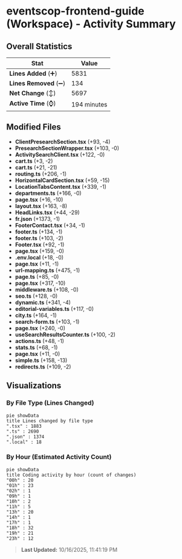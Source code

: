 # eventscop-frontend-guide (Workspace) - Activity Summary 

## Overall Statistics

| Stat                   | Value                                                             |
| ---------------------- | ----------------------------------------------------------------- |
| **Lines Added** (➕)   | 5831                                          |
| **Lines Removed** (➖) | 134                                        |
| **Net Change** (↕)    | 5697                |
| **Active Time** (⌚)   | 194 minutes |


## Modified Files
- **ClientPresearchSection.tsx** (+93, -4)
- **PresearchSectionWrapper.tsx** (+103, -0)
- **ActivitySearchClient.tsx** (+122, -0)
- **cart.ts** (+3, -2)
- **cart.ts** (+21, -21)
- **routing.ts** (+206, -1)
- **HorizontalCardSection.tsx** (+59, -15)
- **LocationTabsContent.tsx** (+339, -1)
- **departments.ts** (+166, -0)
- **page.tsx** (+16, -10)
- **layout.tsx** (+163, -8)
- **HeadLinks.tsx** (+44, -29)
- **fr.json** (+1373, -1)
- **FooterContact.tsx** (+34, -1)
- **footer.ts** (+134, -1)
- **footer.ts** (+103, -2)
- **Footer.tsx** (+92, -1)
- **page.tsx** (+159, -0)
- **.env.local** (+18, -0)
- **page.tsx** (+11, -1)
- **url-mapping.ts** (+475, -1)
- **page.ts** (+85, -0)
- **page.tsx** (+317, -10)
- **middleware.ts** (+108, -0)
- **seo.ts** (+128, -0)
- **dynamic.ts** (+341, -4)
- **editorial-variables.ts** (+117, -0)
- **city.ts** (+164, -1)
- **search-form.ts** (+103, -1)
- **page.tsx** (+240, -0)
- **useSearchResultsCounter.ts** (+100, -2)
- **actions.ts** (+48, -1)
- **stats.ts** (+68, -1)
- **page.tsx** (+11, -0)
- **simple.ts** (+158, -13)
- **redirects.ts** (+109, -2)

## Visualizations

### By File Type (Lines Changed)

```mermaid
pie showData
title Lines changed by file type
".tsx" : 1883
".ts" : 2690
".json" : 1374
".local" : 18
```

### By Hour (Estimated Activity Count)

```mermaid
pie showData
title Coding activity by hour (count of changes)
"00h" : 20
"01h" : 23
"02h" : 1
"09h" : 1
"10h" : 2
"11h" : 5
"13h" : 20
"14h" : 1
"17h" : 1
"18h" : 32
"19h" : 21
"23h" : 12
```


> **Last Updated:** 10/16/2025, 11:41:19 PM